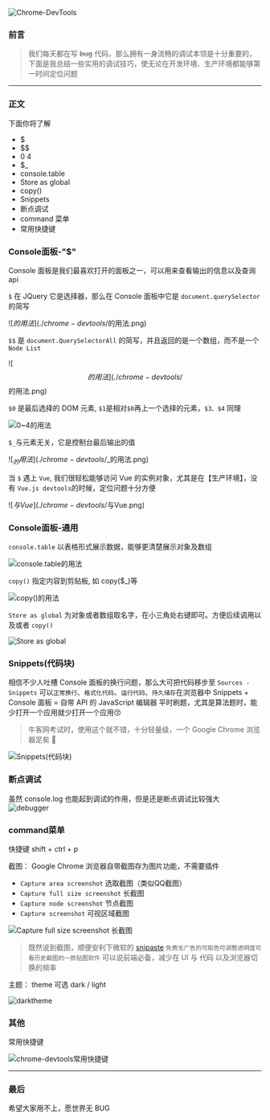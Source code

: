 
![Chrome-DevTools](./chrome-devtools/Chrome-DevTools.jpg)

### 前言
> 我们每天都在写 ~~bug~~ 代码，那么拥有一身流畅的调试本领是十分重要的，下面是我总结一些实用的调试技巧，使无论在开发环境、生产环境都能够第一时间定位问题
-----------------

### 正文 
下面你将了解 
- $
- $$
- $0~$4
- $_
- console.table
- Store as global
- copy()
- Snippets
- 断点调试
- command 菜单
- 常用快捷键

### Console面板-"$"
Console 面板是我们最喜欢打开的面板之一，可以用来查看输出的信息以及查询 api

 `$` 在 JQuery 它是选择器，那么在 Console 面板中它是 `document.querySelector`的简写

![$的用法](./chrome-devtools/$的用法.png)

`$$` 是 `document.QuerySelectorAll` 的简写，并且返回的是一个数组，而不是一个 `Node List`

![$$的用法](./chrome-devtools/$$的用法.png)

`$0` 是最后选择的 DOM 元素, `$1`是相对`$0`再上一个选择的元素，`$3、$4` 同理

![$0~$4的用法](./chrome-devtools/$0~$4的用法.gif)

`$_`与元素无关，它是控制台最后输出的值

![$_的用法](./chrome-devtools/$_的用法.png)

当 `$` 遇上 `Vue`, 我们很轻松能够访问 Vue 的实例对象，尤其是在【生产环境】，没有 `Vue.js devtools`的时候，定位问题十分方便

![$与Vue](./chrome-devtools/$与Vue.png)

### Console面板-通用

`console.table` 以表格形式展示数据，能够更清楚展示对象及数组

![console.table的用法](./chrome-devtools/console.table的用法.png)

`copy()` 指定内容到剪贴板, 如 copy($_)等

![copy()的用法](./chrome-devtools/copy()的用法.gif)

`Store as global` 为对象或者数组取名字，在小三角处右键即可。方便后续调用以及或者 `copy()`

![Store as global](./chrome-devtools/StoreAsGlobal.gif)

### Snippets(代码块)
相信不少人吐槽 Console 面板的换行问题，那么大可把代码移步至 `Sources - Snippets`
可以`正常换行`、`格式化代码`、`运行代码`、`持久储存`在浏览器中
Snippets + Console 面板 = 自带 API 的 JavaScript 编辑器
平时刷题，尤其是算法题时，能少打开一个应用就少打开一个应用😚
> 牛客网考试时，使用这个就不错，十分轻量级，一个 Google Chrome 浏览器足矣 🥳

![Snippets(代码块)](./chrome-devtools/Snippets.png)

### 断点调试
虽然 console.log 也能起到调试的作用，但是还是断点调试比较强大
![debugger](./chrome-devtools/debugger.png)

### command菜单
快捷键 shift + ctrl + p

截图： Google Chrome 浏览器自带截图存为图片功能，不需要插件
- `Capture area screenshot` 选取截图（类似QQ截图）
- `Capture full size screenshot` 长截图
- `Capture node screenshot` 节点截图
- `Capture screenshot` 可视区域截图

![Capture full size screenshot 长截图](./chrome-devtools/captureScreenshot.gif)

> 既然说到截图，顺便安利下微软的 [snipaste](https://zh.snipaste.com/)
`免费无广告的可取色可调整透明度可看历史截图的一款贴图软件`
可以说前端必备，减少在 UI 与 代码 以及浏览器切换的频率

主题： theme  可选 dark / light 

![darktheme](./chrome-devtools/darktheme.png)


### 其他
常用快捷键

![chrome-devtools常用快捷键](./chrome-devtools/chrome-devtools常用快捷键.png)

-------------------------------

### 最后
希望大家用不上，愿世界无 BUG 
